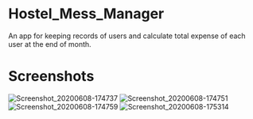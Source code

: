 # Hostel_Mess_Manager

An app for keeping records of users and calculate total expense of each user at the end of month.

# Screenshots

![Screenshot_20200608-174737](https://user-images.githubusercontent.com/32940477/84032218-9e1b0600-a9b4-11ea-9a3a-8c8801b82a3e.jpg)
![Screenshot_20200608-174751](https://user-images.githubusercontent.com/32940477/84032233-a2472380-a9b4-11ea-914a-bbd464e3dc6e.jpg)
![Screenshot_20200608-174759](https://user-images.githubusercontent.com/32940477/84032231-a1ae8d00-a9b4-11ea-8dc0-6da2feab4fe1.jpg)
![Screenshot_20200608-175314](https://user-images.githubusercontent.com/32940477/84032225-a07d6000-a9b4-11ea-9448-371b23944f5f.jpg)
